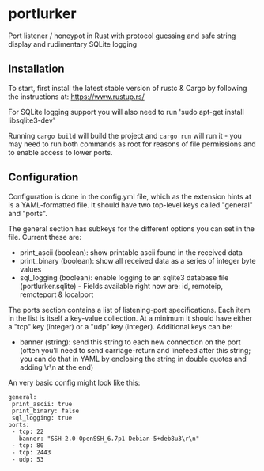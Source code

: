 # portlurker
Port listener / honeypot in Rust with protocol guessing and safe string display and rudimentary SQLite logging

## Installation
To start, first install the latest stable version of rustc & Cargo by following the instructions at: https://www.rustup.rs/

For SQLite logging support you will also need to run 'sudo apt-get install libsqlite3-dev'

Running `cargo build` will build the project and `cargo run` will run it - you may need to run both commands as root for reasons of file permissions and to enable access to lower ports.

## Configuration
Configuration is done in the config.yml file, which as the extension hints at is a YAML-formatted file. It should have two top-level keys called "general" and "ports".

The general section has subkeys for the different options you can set in the file. Current these are:
 - print_ascii (boolean): show printable ascii found in the received data
 - print_binary (boolean): show all received data as a series of integer byte values
 - sql_logging (boolean): enable logging to an sqlite3 database file (portlurker.sqlite) - Fields available right now are: id, remoteip, remoteport & localport

The ports section contains a list of listening-port specifications. Each item in the list is itself a key-value collection. At a minimum it should have either a "tcp" key (integer) or a "udp" key (integer). Additional keys can be:
 - banner (string): send this string to each new connection on the port (often you'll need to send carriage-return and linefeed after this string; you can do that in YAML by enclosing the string in double quotes and adding \r\n at the end)

An very basic config might look like this:
```
general:
 print_ascii: true
 print_binary: false
 sql_logging: true
ports:
 - tcp: 22
   banner: "SSH-2.0-OpenSSH_6.7p1 Debian-5+deb8u3\r\n"
 - tcp: 80
 - tcp: 2443
 - udp: 53
```
